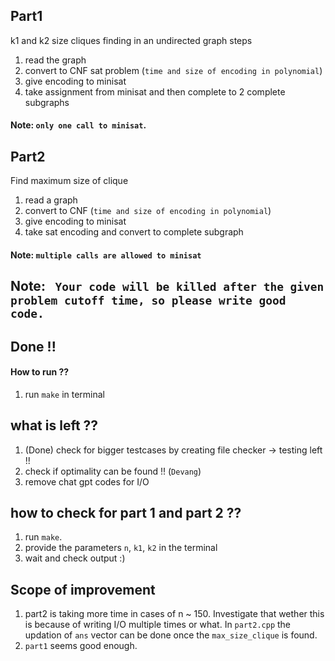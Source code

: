 ## Part1
k1 and k2 size cliques finding in an undirected graph
steps 

1. read the graph
2. convert to CNF sat problem (`time and size of encoding in polynomial`)
3. give encoding to minisat 
4. take assignment from minisat and then complete to 2 complete subgraphs
#### Note: `only one call to minisat`.




## Part2


Find maximum size of clique

1. read a graph
2. convert to CNF (`time and size of encoding in polynomial`)
3. give encoding to minisat 
4. take sat encoding and convert to complete subgraph

#### Note: `multiple calls are allowed to minisat`



## Note: ` Your code will be killed after the given problem cutoff time, so please write good code.`



## Done !!
#### How to run ??
1. run `make` in terminal


## what is left ??
1. (Done) check for bigger testcases by creating file checker -> testing left !!
2. check if optimality can be found !! (`Devang`)
3. remove chat gpt codes for I/O


## how to check for part 1 and part 2 ??
1. run `make`.
2. provide the parameters `n`, `k1`, `k2` in the terminal
3. wait and check output :)


## Scope of improvement
1. part2 is taking more time in cases of n ~ 150. Investigate that wether this is because of writing I/O multiple times or what. In `part2.cpp` the updation of `ans` vector can be done once the `max_size_clique` is found.
2. `part1` seems good enough.

